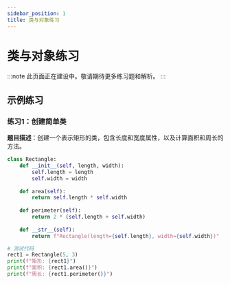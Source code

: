 ```yaml
---
sidebar_position: 1
title: 类与对象练习
---
```


# 类与对象练习

:::note
此页面正在建设中。敬请期待更多练习题和解析。
:::

## 示例练习

### 练习1：创建简单类

**题目描述**：创建一个表示矩形的类，包含长度和宽度属性，以及计算面积和周长的方法。

```python
class Rectangle:
    def __init__(self, length, width):
        self.length = length
        self.width = width
    
    def area(self):
        return self.length * self.width
    
    def perimeter(self):
        return 2 * (self.length + self.width)
    
    def __str__(self):
        return f"Rectangle(length={self.length}, width={self.width})"

# 测试代码
rect1 = Rectangle(5, 3)
print(f"矩形: {rect1}")
print(f"面积: {rect1.area()}")
print(f"周长: {rect1.perimeter()}")
``` 